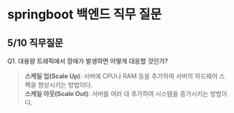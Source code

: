 # springboot 백엔드 직무 질문

 ## 5/10 직무질문
 Q1.  대용량 트래픽에서 장애가 발생하면 어떻게 대응할 것인가?

> **스케일 업(Scale Up)**: 서버에 CPU나 RAM 등을 추가하여 서버의 하드웨어 스펙을 향상시키는 방법이다.   
> **스케일 아웃(Scale Out)**: 서버를 여러 대 추가하여 시스템을 증가시키는 방법이다.
